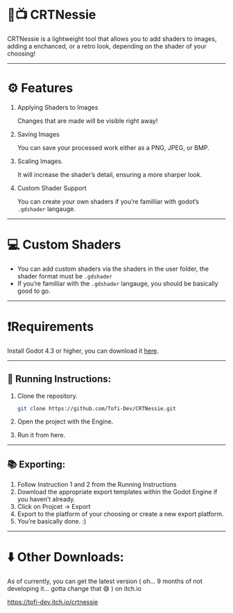# 🦕📺 CRTNessie

CRTNessie is a lightweight tool that allows you to add shaders to images, adding a enchanced, or a retro look, depending on the shader of your choosing!


***

# ⚙️ Features


1. Applying Shaders to Images

   Changes that are made will be visible right away!
2. Saving Images

   You can save your processed work either as a PNG, JPEG, or BMP.
3. Scaling Images.

   It will increase the shader’s detail, ensuring a more sharper look.
4. Custom Shader Support

   You can create your own shaders if you’re familliar with godot’s `.gdshader` langauge.


***

# 💻 Custom Shaders

* You can add custom shaders via the shaders in the user folder, the shader format must be `.gdshader`
* If you’re familliar with the `.gdshader` langauge, you should be basically good to go.


***

# ❗Requirements

Install Godot 4.3 or higher, you can download it [here](https://godotengine.org/pl/).


***

## 🔨 Running Instructions:


1. Clone the repository.

   ```bash
   git clone https://github.com/Tofi-Dev/CRTNessie.git
   ```
2. Open the project with the Engine.
3. Run it from here.


***

## 📚 Exporting:


1. Follow Instruction 1 and 2 from the Running Instructions
2. Download the appropriate export templates within the Godot Engine if you haven’t already.
3. Click on Projcet → Export
4. Export to the platform of your choosing or create a new export platform.
5. You’re basically done. :)


***

# ⬇️ Other Downloads:

As of currently, you can get the latest version ( oh… 9 months of not developing it… gotta change that :sweat_smile: ) on itch.io

<https://tofi-dev.itch.io/crtnessie>